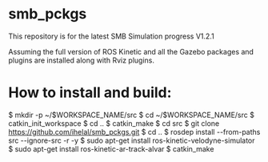 # smb_pckgs
This repository is for the latest SMB Simulation progress V1.2.1

Assuming the full version of ROS Kinetic and all the Gazebo packages and plugins are installed along with Rviz plugins.

# How to install and build:
$ mkdir -p ~/$WORKSPACE_NAME/src
$ cd ~/$WORKSPACE_NAME/src
$ catkin_init_workspace
$ cd ..
$ catkin_make
$ cd src
$ git clone https://github.com/ihelal/smb_pckgs.git
$ cd ..
$ rosdep install --from-paths src --ignore-src -r -y
$ sudo apt-get install ros-kinetic-velodyne-simulator
$ sudo apt-get install ros-kinetic-ar-track-alvar
$ catkin_make
